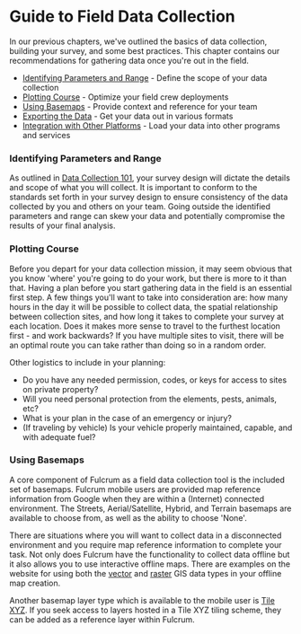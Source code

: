 # Guide to Field Data Collection

In our previous chapters, we've outlined the basics of data collection, building your survey, and some best practices. This chapter contains our recommendations for gathering data once you're out in the field.

* [Identifying Parameters and Range](#parameters-and-range) - Define the scope of your data collection
* [Plotting Course](#plotting-course) - Optimize your field crew deployments
* [Using Basemaps](#basemaps) - Provide context and reference for your team
* [Exporting the Data](#exporting) - Get your data out in various formats
* [Integration with Other Platforms](#integration) - Load your data into other programs and services

### Identifying Parameters and Range <a id="parameters-and-range"></a>

As outlined in [Data Collection 101](https://fulcrumapp.gitbooks.io/fulcrum-guide-to-data-collection/content/02-data-collection-101.html#Survey-Design), your survey design will dictate the details and scope of what you will collect. It is important to conform to the standards set forth in your survey design to ensure consistency of the data collected by you and others on your team. Going outside the identified parameters and range can skew your data and potentially compromise the results of your final analysis.

### Plotting Course <a id="plotting-course"></a>

Before you depart for your data collection mission, it may seem obvious that you know 'where' you're going to do your work, but there is more to it than that. Having a plan before you start gathering data in the field is an essential first step. A few things you'll want to take into consideration are: how many hours in the day it will be possible to collect data, the spatial relationship between collection sites, and how long it takes to complete your survey at each location. Does it makes more sense to travel to the furthest location first - and work backwards? If you have multiple sites to visit, there will be an optimal route you can take rather than doing so in a random order.

Other logistics to include in your planning:
* Do you have any needed permission, codes, or keys for access to sites on private property?
* Will you need personal protection from the elements, pests, animals, etc?
* What is your plan in the case of an emergency or injury?
* (If traveling by vehicle) Is your vehicle properly maintained, capable, and with adequate fuel?

### Using Basemaps <a id="basemaps"></a>

A core component of Fulcrum as a field data collection tool is the included set of basemaps. Fulcrum mobile users are provided map reference information from Google when they are within a (Internet) connected environment. The Streets, Aerial/Satellite, Hybrid, and Terrain basemaps are available to choose from, as well as the ability to choose 'None'.

There are situations where you will want to collect data in a disconnected environment and you require map reference information to complete your task. Not only does Fulcrum have the functionality to collect data offline but it also allows you to use interactive offline maps. There are examples on the website for using both the [vector](http://www.fulcrumapp.com/guides/mapping-and-gis/offline-map-creation-tilemill/) and [raster](http://www.fulcrumapp.com/blog/working-with-geotiffs-for-offline-maps/) GIS data types in your offline map creation.

Another basemap layer type which is available to the mobile user is [Tile XYZ](http://www.fulcrumapp.com/help/adding-tilexyz-layers/). If you seek access to layers hosted in a Tile XYZ tiling scheme, they can be added as a reference layer within Fulcrum.
